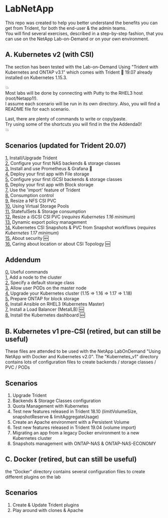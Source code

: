 # LabNetApp

This repo was created to help you better understand the benefits you can get from Trident, for both the end-user & the admin teams.  
You will find several exercises, described in a step-by-step fashion, that you can use on the NetApp Lab-on-Demand  or on your own environment.  

## A. Kubernetes v2 (with CSI)

The section has been tested with the Lab-on-Demand Using "Trident with Kubernetes and ONTAP v3.1" which comes with Trident :trident: 19.07 already installed on Kubernetes 1.15.3.

:boom:  
Most labs will be done by connecting with Putty to the RHEL3 host (root/Netapp1!).  
I assume each scenario will be run in its own directory. Also, you will find a README file for each scenario.  

Last, there are plenty of commands to write or copy/paste.  
Try using some of the shortcuts you will find in the the Addenda0!  
:boom:  

Scenarios (updated for Trident 20.07)
---------
[1.](Kubernetes_v2/Scenarios/Scenario01) Install/Upgrade Trident  
[2.](Kubernetes_v2/Scenarios/Scenario02) Configure your first NAS backends & storage classes  
[3.](Kubernetes_v2/Scenarios/Scenario03) Install and use Prometheus & Grafana :arrows_counterclockwise:  
[4.](Kubernetes_v2/Scenarios/Scenario04) Deploy your first app with File storage  
[5.](Kubernetes_v2/Scenarios/Scenario05) Configure your first iSCSI backends & storage classes  
[6.](Kubernetes_v2/Scenarios/Scenario06) Deploy your first app with Block storage  
[7.](Kubernetes_v2/Scenarios/Scenario07) Use the 'import' feature of Trident  
[8.](Kubernetes_v2/Scenarios/Scenario08) Consumption control  
[9.](Kubernetes_v2/Scenarios/Scenario09) Resize a NFS CSI PVC  
[10.](Kubernetes_v2/Scenarios/Scenario10) Using Virtual Storage Pools  
[11.](Kubernetes_v2/Scenarios/Scenario11) StatefulSets & Storage consumption  
[12.](Kubernetes_v2/Scenarios/Scenario12) Resize a iSCSI CSI PVC (*requires Kubernetes 1.16 minimum*)  
[13.](Kubernetes_v2/Scenarios/Scenario13) Dynamic export policy management  
[14.](Kubernetes_v2/Scenarios/Scenario14) Kubernetes CSI Snapshots & PVC from Snapshot workflows (*requires Kubernetes 1.17 minimum*)  
[15.](Kubernetes_v2/Scenarios/Scenario15) About security :new:  
[16.](Kubernetes_v2/Scenarios/Scenario16) Caring about location or about CSI Topology :new:  

Addendum
--------
[0.](Kubernetes_v2/Addendum/Addenda00) Useful commands  
[1.](Kubernetes_v2/Addendum/Addenda01) Add a node to the cluster  
[2.](Kubernetes_v2/Addendum/Addenda02) Specify a default storage class  
[3.](Kubernetes_v2/Addendum/Addenda03) Allow user PODs on the master node  
[4.](Kubernetes_v2/Addendum/Addenda04) Upgrade your Kubernetes cluster (1.15 => 1.16 => 1.17 => 1.18)  
[5.](Kubernetes_v2/Addendum/Addenda05) Prepare ONTAP for block storage  
[6.](Kubernetes_v2/Addendum/Addenda06) Install Ansible on RHEL3 (Kubernetes Master)  
[7.](Kubernetes_v2/Addendum/Addenda07) Install a Load Balancer (MetalLB) :new:  
[8.](Kubernetes_v2/Addendum/Addenda08) Install the Kubernetes dashboard :new:  

## B. Kubernetes v1 pre-CSI (**retired**, but can still be useful)

These files are attended to be used with the NetApp LabOnDemand "Using NetApp with Docker and Kubernetes v2.0".
The "Kubernetes_v1" directory contains lots of configuration files to create backends / storage classes / PVC / PODs

Scenarios
---------
1. Upgrade Trident
2. Backends & Storage Classes configuration
3. Quota Management with Kubernetes
4. Test new features released in Trident 18.10 (limitVolumeSize, snapshotReserve & limitAggregateUsage)
5. Create an Apache environment with a Persistent Volume
6. Test new features released in Trident 19.04 (volume import)
7. Migrating an app from a legacy Docker environment to a new Kubernetes cluster
8. Snapshots management with ONTAP-NAS & ONTAP-NAS-ECONOMY


## C. Docker (**retired**, but can still be useful)

the "Docker" directory contains several configuration files to create different plugins on the lab

Scenarios
---------
1. Create & Update Trident plugins
2. Play around with clones & Apache